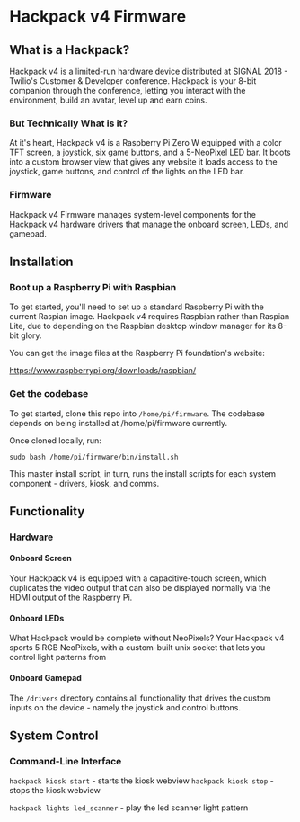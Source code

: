 # Hackpack v4 Firmware

## What is a Hackpack?

Hackpack v4 is a limited-run hardware device distributed at SIGNAL 2018 - Twilio's Customer & Developer conference. Hackpack is your 8-bit companion through the conference, letting you interact with the environment, build an avatar, level up and earn coins.

### But Technically What is it?

At it's heart, Hackpack v4 is a Raspberry Pi Zero W equipped with a color TFT screen, a joystick, six game buttons, and a 5-NeoPixel LED bar. It boots into a custom browser view that gives any website it loads access to the joystick, game buttons, and control of the lights on the LED bar.

### Firmware

Hackpack v4 Firmware manages system-level components for the Hackpack v4 hardware drivers that manage the
onboard screen, LEDs, and gamepad.

## Installation

### Boot up a Raspberry Pi with Raspbian

To get started, you'll need to set up a standard Raspberry Pi with the current Raspian image. Hackpack v4 requires Raspbian rather than Raspian Lite, due to depending on the Raspbian desktop window manager for its 8-bit glory.

You can get the image files at the Raspberry Pi foundation's website:

https://www.raspberrypi.org/downloads/raspbian/

### Get the codebase

To get started, clone this repo into `/home/pi/firmware`. The codebase depends on
being installed at /home/pi/firmware currently.

Once cloned locally, run:

`sudo bash /home/pi/firmware/bin/install.sh`

This master install script, in turn, runs the install
scripts for each system component - drivers, kiosk,
and comms.

## Functionality

### Hardware

#### Onboard Screen

Your Hackpack v4 is equipped with a capacitive-touch
screen, which duplicates the video output that can also be displayed normally via the HDMI output of the
Raspberry Pi.

#### Onboard LEDs

What Hackpack would be complete without NeoPixels? Your
Hackpack v4 sports 5 RGB NeoPixels, with a custom-built
unix socket that lets you control light patterns from

####  Onboard Gamepad

The `/drivers` directory contains all functionality
that drives the custom inputs on the device - namely
the joystick and control buttons.

## System Control

### Command-Line Interface

`hackpack kiosk start` - starts the kiosk webview
`hackpack kiosk stop` - stops the kiosk webview

`hackpack lights led_scanner` - play the led scanner light pattern
